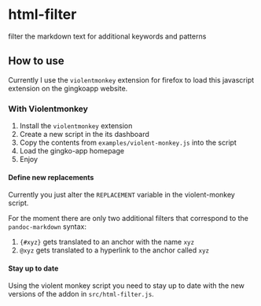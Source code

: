 # html-filter
filter the markdown text for additional keywords and patterns

## How to use

Currently I use the `violentmonkey` extension for firefox to load this javascript extension on the gingkoapp website.

### With Violentmonkey

1. Install the `violentmonkey` extension
2. Create a new script in the its dashboard
3. Copy the contents from `examples/violent-monkey.js` into the script
4. Load the gingko-app homepage
5. Enjoy

#### Define new replacements

Currently you just alter the `REPLACEMENT` variable in the violent-monkey script.

For the moment there are only two additional filters that correspond to the `pandoc-markdown` syntax:

1. `{#xyz}` gets translated to an anchor with the name `xyz`
2. `@xyz` gets translated to a hyperlink to the anchor called `xyz`

#### Stay up to date

Using the violent monkey script you need to stay up to date with the new versions of the addon in `src/html-filter.js`.

